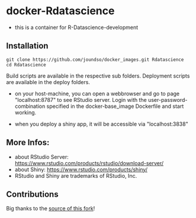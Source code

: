 # docker-Rdatascience

- this is a container for R-Datascience-development  

## Installation

```
git clone https://github.com/joundso/docker_images.git Rdatascience
cd Rdatascience
```

Build scripts are available in the respective sub folders. 
Deployment scripts are available in the deploy folders. 

- on your host-machine, you can open a webbrowser and go to page "localhost:8787" to see RStudio server. Login with the user-password-combination specified in the docker-base_image Dockerfile and start working.  

- when you deploy a shiny app, it will be accessible via "localhost:3838"

## More Infos:
- about RStudio Server: https://www.rstudio.com/products/rstudio/download-server/  
- about Shiny: https://www.rstudio.com/products/shiny/  
- RStudio and Shiny are trademarks of RStudio, Inc.  

## Contributions
Big thanks to the [source of this fork](https://github.com/kapsner)!